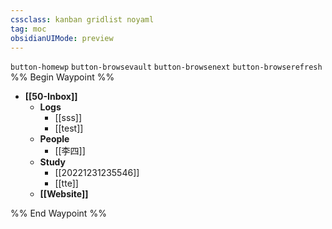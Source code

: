 ```yaml
---
cssclass: kanban gridlist noyaml
tag: moc
obsidianUIMode: preview
---
```

`button-homewp`  `button-browsevault`  `button-browsenext` `button-browserefresh`
%% Begin Waypoint %%
- **[[50-Inbox]]**
	- **Logs**
		- [[sss]]
		- [[test]]
	- **People**
		- [[李四]]
	- **Study**
		- [[20221231235546]]
		- [[tte]]
	- **[[Website]]**

%% End Waypoint %%

